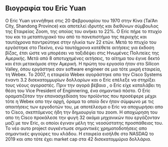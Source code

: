 ## Βιογραφία του Eric Yuan

Ο Eric Yuan γεννήθηκε στις 20 Φεβρουαρίου του 1970 στην Κίνα (Tai’An City, Shandong Province) και αποτελεί ιδρυτής και διεθύνων σύμβουλος της Εταιρείας Zoom, της οποίας
του ανήκει το 22%. O Eric πήρε το πτυχίο του και το μεταπτυχιακό του από το πανεπιστήμιο της περιοχής και ταυτόχρονα παντρεύτηκε στην ηλικία των 22 ετών. Μετά το πτυχίο του
εργάστηκε στο Πεκίνο, ενώ ταυτόχρονα κατέθετε αιτήσεις για έκδοση βίζας, έτσι ώστε να μπορέσει να ταξιδέψει στις Ηνωμένες Πολιτείες της Αμερικής. Μετά από 8 αποτυχημένες αιτήσεις,
το αίτημα του έγινε δεκτό και έτσι μετακόμισε στην Αμερική. Η πρώτη του εργασία ήταν στο Silicon Valley, όπου εργάστηκε σαν software engineer σε μια τότε μικρή εταιρεία, τη Webex.
To 2007, η εταιρεία Webex αγοράστηκε απο την Cisco Systems έναντι 3.2 δισεκατομμυρίων δολλαρίων και ο Eric επέλεξε να στηρίξει τους νέους αγοραστές. Πριν την αγορά βέβαια , o Eric
είχε καταλάβει τη θέση του Vice President of Enginnering, ένα σημαντικό πόστο. O Eric οραματιζόταν την επανασχεδίαση του προϊόντος που προσέφερε μέχρι τότε η Webex απο την αρχή,
όραμα το οποίο δεν ήταν σύμφωνο με τις απαιτήσεις των εργοδοτών του, με αποτέλεσμα ο Eric να αποχωρήσει απο το Cisco, σκεπτόμενος ήδη την δημιουργία του zoom. Η αποχώρηση του
απο τη Cisco προκάλεσε την φυγή 32 ακόμα μηχανικών που εργάζονταν μαζί με τον Eric, οι οποίοι έγιναν μέλη της νεοσύστατης προσπάθειας του. Το νέο αυτο project συγκέντωσε σημαντικές
χρηματοδοτήσεις απο σημαντικές φιγούρες του κλάδου. Η εταιρεία εισήλθε στο NASDAQ το 2019 και απο τότε έχει market cap στα 42 δισεκατομμύρια δολλάρια.
